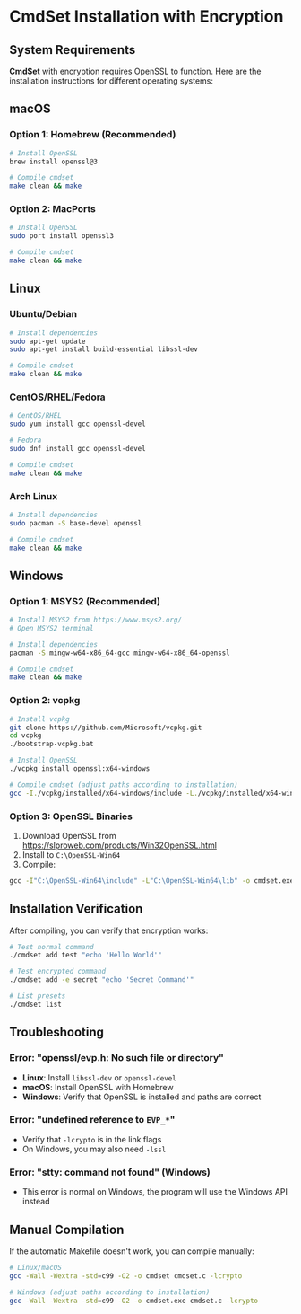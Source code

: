 # CmdSet Installation with Encryption

## System Requirements

**CmdSet** with encryption requires OpenSSL to function. Here are the installation instructions for different operating systems:

## macOS

### Option 1: Homebrew (Recommended)
```bash
# Install OpenSSL
brew install openssl@3

# Compile cmdset
make clean && make
```

### Option 2: MacPorts
```bash
# Install OpenSSL
sudo port install openssl3

# Compile cmdset
make clean && make
```

## Linux

### Ubuntu/Debian
```bash
# Install dependencies
sudo apt-get update
sudo apt-get install build-essential libssl-dev

# Compile cmdset
make clean && make
```

### CentOS/RHEL/Fedora
```bash
# CentOS/RHEL
sudo yum install gcc openssl-devel

# Fedora
sudo dnf install gcc openssl-devel

# Compile cmdset
make clean && make
```

### Arch Linux
```bash
# Install dependencies
sudo pacman -S base-devel openssl

# Compile cmdset
make clean && make
```

## Windows

### Option 1: MSYS2 (Recommended)
```bash
# Install MSYS2 from https://www.msys2.org/
# Open MSYS2 terminal

# Install dependencies
pacman -S mingw-w64-x86_64-gcc mingw-w64-x86_64-openssl

# Compile cmdset
make clean && make
```

### Option 2: vcpkg
```bash
# Install vcpkg
git clone https://github.com/Microsoft/vcpkg.git
cd vcpkg
./bootstrap-vcpkg.bat

# Install OpenSSL
./vcpkg install openssl:x64-windows

# Compile cmdset (adjust paths according to installation)
gcc -I./vcpkg/installed/x64-windows/include -L./vcpkg/installed/x64-windows/lib -o cmdset.exe cmdset.c -lcrypto
```

### Option 3: OpenSSL Binaries
1. Download OpenSSL from https://slproweb.com/products/Win32OpenSSL.html
2. Install to `C:\OpenSSL-Win64`
3. Compile:
```cmd
gcc -I"C:\OpenSSL-Win64\include" -L"C:\OpenSSL-Win64\lib" -o cmdset.exe cmdset.c -lcrypto
```

## Installation Verification

After compiling, you can verify that encryption works:

```bash
# Test normal command
./cmdset add test "echo 'Hello World'"

# Test encrypted command
./cmdset add -e secret "echo 'Secret Command'"

# List presets
./cmdset list
```

## Troubleshooting

### Error: "openssl/evp.h: No such file or directory"
- **Linux**: Install `libssl-dev` or `openssl-devel`
- **macOS**: Install OpenSSL with Homebrew
- **Windows**: Verify that OpenSSL is installed and paths are correct

### Error: "undefined reference to `EVP_*`"
- Verify that `-lcrypto` is in the link flags
- On Windows, you may also need `-lssl`

### Error: "stty: command not found" (Windows)
- This error is normal on Windows, the program will use the Windows API instead

## Manual Compilation

If the automatic Makefile doesn't work, you can compile manually:

```bash
# Linux/macOS
gcc -Wall -Wextra -std=c99 -O2 -o cmdset cmdset.c -lcrypto

# Windows (adjust paths according to installation)
gcc -Wall -Wextra -std=c99 -O2 -o cmdset.exe cmdset.c -lcrypto
```
